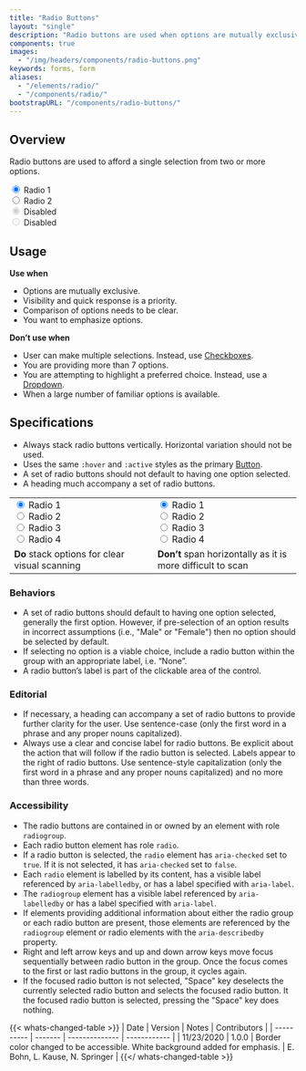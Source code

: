 ```yaml
---
title: "Radio Buttons"
layout: "single"
description: "Radio buttons are used when options are mutually exclusive."
components: true
images:
  - "/img/headers/components/radio-buttons.png"
keywords: forms, form
aliases:
  - "/elements/radio/"
  - "/components/radio/"
bootstrapURL: "/components/radio-buttons/"
---
```


## Overview

Radio buttons are used to afford a single selection from two or more options.

<div class="form-group">
  <div class="custom-control custom-radio">
    <input type="radio" checked="" class="custom-control-input" id="exampleRadio" name="exampleRadio" value="customEx">
    <label class="custom-control-label" for="exampleRadio">Radio 1</label>
  </div>
  <div class="custom-control custom-radio">
    <input type="radio" class="custom-control-input" id="exampleRadio2" name="exampleRadio" value="customEx">
    <label class="custom-control-label" for="exampleRadio2">Radio 2</label>
  </div>
</div>
<div class="form-group ml-3">
  <div class="custom-control custom-radio">
    <input type="radio" disabled="" checked="" class="custom-control-input" id="exampleRadio3" name="exampleRadio2" value="customEx">
    <label class="custom-control-label" for="exampleRadio3">Disabled</label>
  </div>
  <div class="custom-control custom-radio">
    <input type="radio" disabled="" class="custom-control-input" id="exampleRadio4" name="exampleRadio2" value="customEx">
    <label class="custom-control-label" for="exampleRadio4">Disabled</label>
  </div>
</div>

## Usage

**Use when**

- Options are mutually exclusive.
- Visibility and quick response is a priority.
- Comparison of options needs to be clear.
- You want to emphasize options.

**Don’t use when**

- User can make multiple selections. Instead, use [Checkboxes](/components/checkboxes/).
- You are providing more than 7 options.
- You are attempting to highlight a preferred choice. Instead, use a [Dropdown](/components/dropdowns/).
- When a large number of familiar options is available.

## Specifications

- Always stack radio buttons vertically. Horizontal variation should not be used.
- Uses the same `:hover` and `:active` styles as the primary [Button](/components/buttons/).
- A set of radio buttons should not default to having one option selected.
- A heading much accompany a set of radio buttons.

<table class="table table-bordered">
  <tr>
    <td width="50%">
      <div class="custom-control custom-radio">
        <input
          type="radio"
          checked=""
          class="custom-control-input"
          id="customRadio"
          name="example"
          value="customEx"
        />
        <label class="custom-control-label" for="customRadio">Radio 1</label>
      </div>
      <div class="custom-control custom-radio">
        <input
          type="radio"
          class="custom-control-input"
          id="customRadio2"
          name="example"
          value="customEx2"
        />
        <label class="custom-control-label" for="customRadio2">Radio 2</label>
      </div>
      <div class="custom-control custom-radio">
        <input
          type="radio"
          class="custom-control-input"
          id="customRadio3"
          name="example"
          value="customEx3"
        />
        <label class="custom-control-label" for="customRadio3">Radio 3</label>
      </div>
      <div class="custom-control custom-radio">
        <input
          type="radio"
          class="custom-control-input"
          id="customRadio4"
          name="example"
          value="customEx4"
        />
        <label class="custom-control-label" for="customRadio4">Radio 4</label>
      </div>
    </td>
    <td>
      <div class="custom-control custom-radio custom-control-inline">
        <input
          type="radio"
          checked=""
          class="custom-control-input"
          id="customRadio5"
          name="example2"
          value="customEx5"
        />
        <label class="custom-control-label" for="customRadio5">Radio 1</label>
      </div>
      <div class="custom-control custom-radio custom-control-inline">
        <input
          type="radio"
          class="custom-control-input"
          id="customRadio6"
          name="example2"
          value="customEx6"
        />
        <label class="custom-control-label" for="customRadio6">Radio 2</label>
      </div>
      <div class="custom-control custom-radio custom-control-inline">
        <input
          type="radio"
          class="custom-control-input"
          id="customRadio7"
          name="example2"
          value="customEx7"
        />
        <label class="custom-control-label" for="customRadio7">Radio 3</label>
      </div>
      <div class="custom-control custom-radio custom-control-inline">
        <input
          type="radio"
          class="custom-control-input"
          id="customRadio8"
          name="example2"
          value="customEx8"
        />
        <label class="custom-control-label" for="customRadio8">Radio 4</label>
      </div>
    </td>
  </tr>
  <tr>
    <td class="do">
      <strong class="text-success">Do</strong> stack options for clear visual
      scanning
    </td>
    <td class="dont">
      <strong class="text-danger">Don’t</strong> span horizontally as it is more
      difficult to scan
    </td>
  </tr>
</table>

### Behaviors

- A set of radio buttons should default to having one option selected, generally the first option. However, if pre-selection of an option results in incorrect assumptions (i.e., "Male" or "Female") then no option should be selected by default.
- If selecting no option is a viable choice, include a radio button within the group with an appropriate label, i.e. “None”.
- A radio button’s label is part of the clickable area of the control.

### Editorial

- If necessary, a heading can accompany a set of radio buttons to provide further clarity for the user. Use sentence-case (only the first word in a phrase and any proper nouns capitalized).
- Always use a clear and concise label for radio buttons. Be explicit about the action that will follow if the radio button is selected. Labels appear to the right of radio buttons. Use sentence-style capitalization (only the first word in a phrase and any proper nouns capitalized) and no more than three words.

### Accessibility

- The radio buttons are contained in or owned by an element with role `radiogroup`.
- Each radio button element has role `radio`.
- If a radio button is selected, the `radio` element has `aria-checked` set to `true`. If it is not selected, it has `aria-checked` set to `false`.
- Each `radio` element is labelled by its content, has a visible label referenced by `aria-labelledby`, or has a label specified with `aria-label`.
- The `radiogroup` element has a visible label referenced by `aria-labelledby` or has a label specified with `aria-label`.
- If elements providing additional information about either the radio group or each radio button are present, those elements are referenced by the `radiogroup` element or radio elements with the `aria-describedby` property.
- Right and left arrow keys and up and down arrow keys move focus sequentially between radio button in the group. Once the focus comes to the first or last radio buttons in the group, it cycles again.
- If the focused radio button is not selected, "Space" key deselects the currently selected radio button and selects the focused radio button. It the focused radio button is selected, pressing the "Space" key does nothing.

{{< whats-changed-table >}}
| Date | Version | Notes | Contributors |
| ---------- | ------- | -------------- | ------------ |
| 11/23/2020 | 1.0.0 | Border color changed to be accessible. White background added for emphasis. | E. Bohn, L. Kause, N. Springer |
{{</ whats-changed-table >}}
